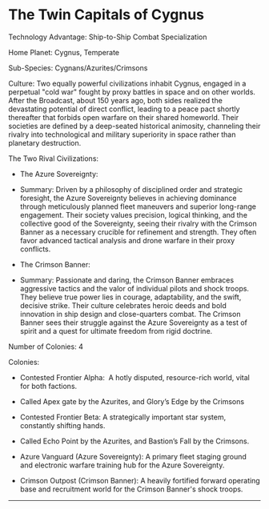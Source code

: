 # The Twin Capitals of Cygnus

Technology Advantage: Ship-to-Ship Combat Specialization

Home Planet: Cygnus, Temperate

Sub-Species: Cygnans/Azurites/Crimsons

Culture: Two equally powerful civilizations inhabit Cygnus, engaged in a perpetual "cold war" fought by proxy battles in space and on other worlds. After the Broadcast, about 150 years ago, both sides realized the devastating potential of direct conflict, leading to a peace pact shortly thereafter that forbids open warfare on their shared homeworld. Their societies are defined by a deep-seated historical animosity, channeling their rivalry into technological and military superiority in space rather than planetary destruction.

The Two Rival Civilizations:

- The Azure Sovereignty:  
      
    

- Summary: Driven by a philosophy of disciplined order and strategic foresight, the Azure Sovereignty believes in achieving dominance through meticulously planned fleet maneuvers and superior long-range engagement. Their society values precision, logical thinking, and the collective good of the Sovereignty, seeing their rivalry with the Crimson Banner as a necessary crucible for refinement and strength. They often favor advanced tactical analysis and drone warfare in their proxy conflicts.
    

- The Crimson Banner:  
      
    

- Summary: Passionate and daring, the Crimson Banner embraces aggressive tactics and the valor of individual pilots and shock troops. They believe true power lies in courage, adaptability, and the swift, decisive strike. Their culture celebrates heroic deeds and bold innovation in ship design and close-quarters combat. The Crimson Banner sees their struggle against the Azure Sovereignty as a test of spirit and a quest for ultimate freedom from rigid doctrine.
    

Number of Colonies: 4

Colonies:

- Contested Frontier Alpha:  A hotly disputed, resource-rich world, vital for both factions.
    

- Called Apex gate by the Azurites, and Glory’s Edge by the Crimsons
    

- Contested Frontier Beta: A strategically important star system, constantly shifting hands.
    

- Called Echo Point by the Azurites, and Bastion’s Fall by the Crimsons.
    

- Azure Vanguard (Azure Sovereignty): A primary fleet staging ground and electronic warfare training hub for the Azure Sovereignty.
    
- Crimson Outpost (Crimson Banner): A heavily fortified forward operating base and recruitment world for the Crimson Banner's shock troops.
    

---
